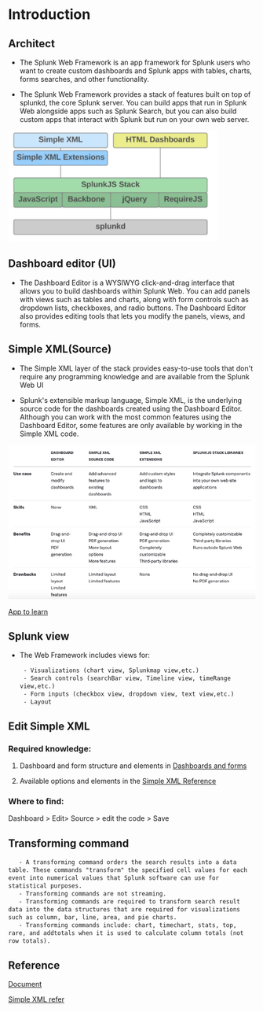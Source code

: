 # Introduction
## Architect
- The Splunk Web Framework is an app framework for Splunk users who want to create custom dashboards and Splunk apps with tables, charts, forms searches, and other functionality. 

- The Splunk Web Framework provides a stack of features built on top of splunkd, the core Splunk server. You can build apps that run in Splunk Web alongside apps such as Splunk Search, but you can also build custom apps that interact with Splunk but run on your own web server.

![](image./arch.png)

## Dashboard editor (UI)
- The Dashboard Editor is a WYSIWYG click-and-drag interface that allows you to build dashboards within Splunk Web. You can add panels with views such as tables and charts, along with form controls such as dropdown lists, checkboxes, and radio buttons. The Dashboard Editor also provides editing tools that lets you modify the panels, views, and forms.

## Simple XML(Source)
- The Simple XML layer of the stack provides easy-to-use tools that don't require any programming knowledge and are available from the Splunk Web UI

- Splunk's extensible markup language, Simple XML, is the underlying source code for the dashboards created using the Dashboard Editor. Although you can work with the most common features using the Dashboard Editor, some features are only available by working in the Simple XML code.

![](image./dashboard.png)

[App to learn](https://splunkbase.splunk.com/app/1603/)

## Splunk view
- The Web Framework includes views for:

       - Visualizations (chart view, Splunkmap view,etc.)
       - Search controls (searchBar view, Timeline view, timeRange view,etc.)
       - Form inputs (checkbox view, dropdown view, text view,etc.)
       - Layout

## Edit Simple XML

### Required knowledge:
1. Dashboard and form structure and elements in [Dashboards and forms](https://docs.splunk.com/Documentation/Splunk/8.0.3/Viz/Overviewofdashboards)

2. Available options and elements in the [Simple XML Reference](https://docs.splunk.com/Documentation/Splunk/8.0.3/Viz/PanelreferenceforSimplifiedXML#Overview)

### Where to find:
Dashboard > Edit> Source > edit the code > Save


## Transforming command 

       - A transforming command orders the search results into a data table. These commands "transform" the specified cell values for each event into numerical values that Splunk software can use for statistical purposes. 
       - Transforming commands are not streaming.
       - Transforming commands are required to transform search result data into the data structures that are required for visualizations such as column, bar, line, area, and pie charts.
       - Transforming commands include: chart, timechart, stats, top, rare, and addtotals when it is used to calculate column totals (not row totals).

## Reference
[Document](https://dev.splunk.com/enterprise/docs/developapps/webframework)

[Simple XML refer](https://docs.splunk.com/Documentation/Splunk/8.0.3/Viz/PanelreferenceforSimplifiedXML#Overview)



